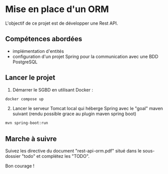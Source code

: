 # Mise en place d'un ORM

L'objectif de ce projet est de développer une Rest API.

## Compétences abordées
- implémentation d'entités
- configuration d'un projet Spring pour la communication avec une BDD PostgreSQL

## Lancer le projet

1. Démarrer le SGBD en utilisant Docker :
```bash
docker compose up
```

2. Lancer le serveur Tomcat local qui héberge Spring avec le "goal" maven suivant (rendu possible grace au plugin maven spring boot)
```bash
mvn spring-boot:run
```

## Marche à suivre

Suivez les directive du document "rest-api-orm.pdf" situé dans le sous-dossier "todo" et complétez les "TODO".

Bon courage !

